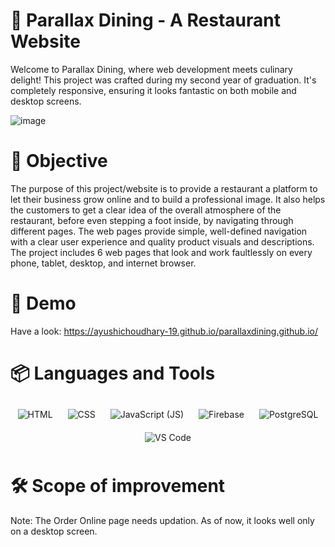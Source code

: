 # 🍔 Parallax Dining - A Restaurant Website
Welcome to Parallax Dining, where web development meets culinary delight! This project was crafted during my second year of graduation.
It's completely responsive, ensuring it looks fantastic on both mobile and desktop screens.

![image](https://github.com/ayushichoudhary-19/parallaxdining.github.io/assets/73214455/a44d3687-c7d6-414a-a062-0cfdc91bff75)

# 🎯 Objective 
The purpose of this project/website is to provide a restaurant a platform to let their business grow online and to build a professional image. It also helps the customers to get a clear idea of the overall atmosphere of the restaurant, before even stepping a foot inside, by navigating through different pages. The web pages provide simple, well-defined navigation with a clear user experience and quality product visuals and descriptions. The project includes 6 web pages that look and work faultlessly on every phone, tablet, desktop, and internet browser.

# 👀 Demo 
Have a look: https://ayushichoudhary-19.github.io/parallaxdining.github.io/

# 📦 Languages and Tools

<p align="center">
  <img src="https://img.icons8.com/color/96/000000/html-5.png" alt="HTML" style="margin: 10px;">
  <img src="https://img.icons8.com/color/96/000000/css3.png" alt="CSS" style="margin: 10px;">
  <img src="https://img.icons8.com/color/96/000000/javascript.png" alt="JavaScript (JS)" style="margin: 10px;">
  <img src="https://img.icons8.com/color/96/000000/php.png" alt="Firebase" style="margin: 10px;">
  <img src="https://img.icons8.com/color/96/000000/postgreesql.png" alt="PostgreSQL" style="margin: 10px;">
  <img src="https://img.icons8.com/color/96/000000/visual-studio-code-2019.png" alt="VS Code" style="margin: 10px;">
</p>

# 🛠️ Scope of improvement 
Note: The Order Online page needs updation. As of now, it looks well only on a desktop screen.
